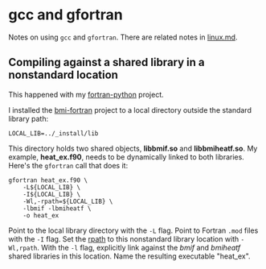 # gcc and gfortran

Notes on using `gcc` and `gfortran`.
There are related notes in [linux.md](./linux.md).

## Compiling against a shared library in a nonstandard location

This happened with my
[fortran-python](https://github.com/mdpiper/fortran-python) project.

I installed the [bmi-fortran](https://github.com/csdms/bmi-fortran) project
to a local directory outside the standard library path:

    LOCAL_LIB=../_install/lib

This directory holds two shared objects,
**libbmif.so** and **libbmiheatf.so**.
My example, **heat_ex.f90**,
needs to be dynamically linked to both libraries.
Here's the `gfortran` call that does it:

    gfortran heat_ex.f90 \
	    -L${LOCAL_LIB} \
        -I${LOCAL_LIB} \
        -Wl,-rpath=${LOCAL_LIB} \
        -lbmif -lbmiheatf \
        -o heat_ex

Point to the local library directory with the `-L` flag.
Point to Fortran `.mod` files with the `-I` flag.
Set the [rpath](https://en.wikipedia.org/wiki/Rpath)
to this nonstandard library location with `-Wl,rpath`.
With the `-l` flag,
explicitly link against the *bmif* and *bmiheatf* shared libraries
in this location.
Name the resulting executable "heat_ex".
